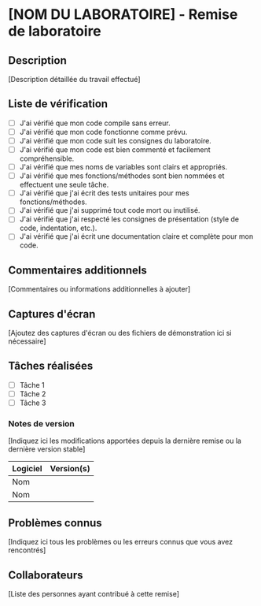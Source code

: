 # [NOM DU LABORATOIRE] - Remise de laboratoire

## Description
[Description détaillée du travail effectué]

## Liste de vérification
- [ ] J'ai vérifié que mon code compile sans erreur.
- [ ] J'ai vérifié que mon code fonctionne comme prévu.
- [ ] J'ai vérifié que mon code suit les consignes du laboratoire.
- [ ] J'ai vérifié que mon code est bien commenté et facilement compréhensible.
- [ ] J'ai vérifié que mes noms de variables sont clairs et appropriés.
- [ ] J'ai vérifié que mes fonctions/méthodes sont bien nommées et effectuent une seule tâche.
- [ ] J'ai vérifié que j'ai écrit des tests unitaires pour mes fonctions/méthodes.
- [ ] J'ai vérifié que j'ai supprimé tout code mort ou inutilisé.
- [ ] J'ai vérifié que j'ai respecté les consignes de présentation (style de code, indentation, etc.).
- [ ] J'ai vérifié que j'ai écrit une documentation claire et complète pour mon code.

## Commentaires additionnels
[Commentaires ou informations additionnelles à ajouter]

## Captures d'écran
[Ajoutez des captures d'écran ou des fichiers de démonstration ici si nécessaire]

## Tâches réalisées
- [ ] Tâche 1
- [ ] Tâche 2
- [ ] Tâche 3

### Notes de version
[Indiquez ici les modifications apportées depuis la dernière remise ou la dernière version stable]

| Logiciel                       | Version(s) |
| ------------------------| ---------- |
| Nom              |                 |
| Nom                   |                 |

## Problèmes connus
[Indiquez ici tous les problèmes ou les erreurs connus que vous avez rencontrés]

## Collaborateurs
[Liste des personnes ayant contribué à cette remise]
